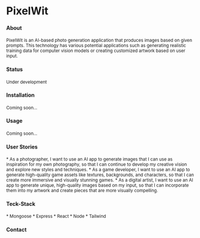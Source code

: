 # PixelWit

#### About 
<sub>
PixelWit is an AI-based photo generation application that produces images based on given prompts. 
 This technology has various potential applications such as generating realistic training data for computer vision models or creating customized artwork based on user input.
</sub>

#### Status
<sub>
Under development
</sub>
 
#### Installation
<sub>
Coming soon...
</sub>

#### Usage
<sub>
Coming soon...
</sub>

#### User Stories 
<sub>
* As a photographer, I want to use an AI app to generate images that I can use as inspiration for my own photography, so that I can continue to develop my creative vision and explore new styles and techniques.
* As a game developer, I want to use an AI app to generate high-quality game assets like textures, backgrounds, and characters, so that I can create more immersive and visually stunning games.
* As a digital artist, I want to use an AI app to generate unique, high-quality images based on my input, so that I can incorporate them into my artwork and create pieces that are more visually compelling.
</sub>

#### Teck-Stack
<sub>
* Mongoose 
* Express 
* React
* Node 
* Tailwind 
</sub>


#### Contact
